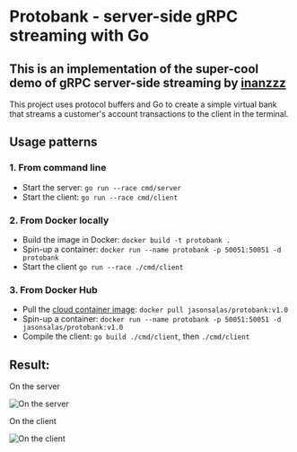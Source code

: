 # Protobank - server-side gRPC streaming with Go

## This is an implementation of the super-cool demo of gRPC server-side streaming by [inanzzz](http://www.inanzzz.com/index.php/post/w027/creating-a-server-side-grpc-streaming-with-golang)

This project uses protocol buffers and Go to create a simple virtual bank that streams a customer's account transactions to the client in the terminal.

## Usage patterns
### 1. From command line
- Start the server: `go run --race cmd/server`
- Start the client: `go run --race cmd/client`

### 2. From Docker locally
- Build the image in Docker: `docker build -t protobank .`
- Spin-up a container: `docker run --name protobank -p 50051:50051 -d protobank`
- Start the client `go run --race ./cmd/client`

### 3. From Docker Hub
- Pull the [cloud container image](https://hub.docker.com/repository/docker/jasonsalas/protobank): `docker pull jasonsalas/protobank:v1.0`
- Spin-up a container: `docker run --name protobank -p 50051:50051 -d jasonsalas/protobank:v1.0`
- Compile the client: `go build ./cmd/client`, then `./cmd/client`

## Result:
On the server

![On the server](https://github.com/jasonsalas/protobank/blob/main/server.JPG?raw=true)

On the client

![On the client](https://github.com/jasonsalas/protobank/blob/main/client.JPG?raw=true)